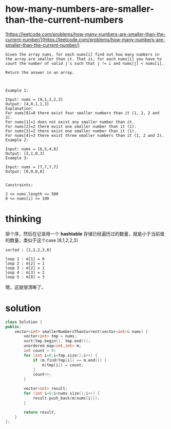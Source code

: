 # how-many-numbers-are-smaller-than-the-current-numbers

[https://leetcode.com/problems/how-many-numbers-are-smaller-than-the-current-number/](https://leetcode.com/problems/how-many-numbers-are-smaller-than-the-current-number/)

```
Given the array nums, for each nums[i] find out how many numbers in the array are smaller than it. That is, for each nums[i] you have to count the number of valid j's such that j != i and nums[j] < nums[i].

Return the answer in an array.



Example 1:

Input: nums = [8,1,2,2,3]
Output: [4,0,1,1,3]
Explanation:
For nums[0]=8 there exist four smaller numbers than it (1, 2, 2 and 3).
For nums[1]=1 does not exist any smaller number than it.
For nums[2]=2 there exist one smaller number than it (1).
For nums[3]=2 there exist one smaller number than it (1).
For nums[4]=3 there exist three smaller numbers than it (1, 2 and 2).
Example 2:

Input: nums = [6,5,4,8]
Output: [2,1,0,3]
Example 3:

Input: nums = [7,7,7,7]
Output: [0,0,0,0]


Constraints:

2 <= nums.length <= 500
0 <= nums[i] <= 100
```

# thinking
排个序，然后在记录用一个 **hashtable** 存储已经遍历过的数量，就是小于当前值的数量，类似于这个case  [8,1,2,2,3]

```
sorted : [1,2,2,3,8]

loop 1 : m[1] = 0
loop 2 : m[2] = 1
loop 3 : m[2] = 1
loop 4 : m[3] = 2
loop 5 : m[8] = 3
```

嗯，这就很清晰了。

# solution

```c++
class Solution {
public:
    vector<int> smallerNumbersThanCurrent(vector<int>& nums) {
        vector<int> tmp = nums;
        sort(tmp.begin(), tmp.end());
        unordered_map<int,int> m;
        int count = 0;
        for (int i=0;i<tmp.size();i++) {
            if (m.find(tmp[i]) == m.end()) {
                m[tmp[i]] = count;
            }
            count++;
        }

        vector<int> result;
        for (int i=0;i<nums.size();i++) {
            result.push_back(m[nums[i]]);
        }

        return result;
    }
};
```
